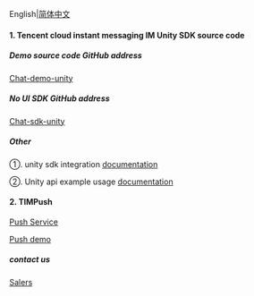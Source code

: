 English|[简体中文](./README_ZH.md)

#### 1. Tencent cloud instant messaging IM Unity SDK source code


##### Demo source code GitHub address

[Chat-demo-unity](https://github.com/TencentCloud/chat-demo-unity)


##### No UI SDK GitHub address

[Chat-sdk-unity](https://github.com/TencentCloud/chat-sdk-unity/tree/unity)

##### Other

①. unity sdk integration [documentation](https://cloud.tencent.com/document/product/269/54106)

②. Unity api example usage [documentation](https://cloud.tencent.com/document/product/269/75289)

#### 2. TIMPush

[Push Service](https://cloud.tencent.com/document/product/269/100621)

[Push demo](https://github.com/TencentCloud/TIMSDK/tree/master/Unity/Push/pushdemo)

##### contact us
[Salers](https://intl.cloud.tencent.com/zh/contact-us)